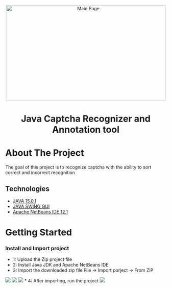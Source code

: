 
<p align="center">
    <img src="https://user-images.githubusercontent.com/38793933/109935426-eb908d80-7d10-11eb-80a1-fb95a347bad9.png" alt="Main Page" width="500" height="300">
</p>
<h1 align="center">Java Captcha Recognizer and Annotation tool</h1>


# About The Project
 
The goal of this project is to recognize captcha with the ability to sort correct and incorrect recognition

## Technologies

* [JAVA 15.0.1](https://openjdk.java.net/projects/jdk/15/)
* [JAVA SWING GUI](https://en.wikipedia.org/wiki/Swing_(Java))
* [Apache NetBeans IDE 12.1](https://netbeans.apache.org/)

# Getting Started

### Install and Import project

* 1: Upload the Zip project file
* 2: Install Java JDK and Apache NetBeans IDE
* 3: Import the downloaded zip file File -> Import porject -> From ZIP
<img src="https://user-images.githubusercontent.com/38793933/109986276-f0713380-7d48-11eb-8337-bf9c3d453314.jpg">
<img src="https://user-images.githubusercontent.com/38793933/109986287-f1a26080-7d48-11eb-8dd0-5300d179cbf0.jpg">
<img src="https://user-images.githubusercontent.com/38793933/109986292-f23af700-7d48-11eb-98ec-be0b9435230c.jpg">
* 4: After importing, run the project
<img src="https://user-images.githubusercontent.com/38793933/109986295-f2d38d80-7d48-11eb-8a3d-6c5b38d90e2e.jpg">

